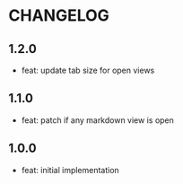 # CHANGELOG

## 1.2.0

- feat: update tab size for open views

## 1.1.0

- feat: patch if any markdown view is open

## 1.0.0

- feat: initial implementation
